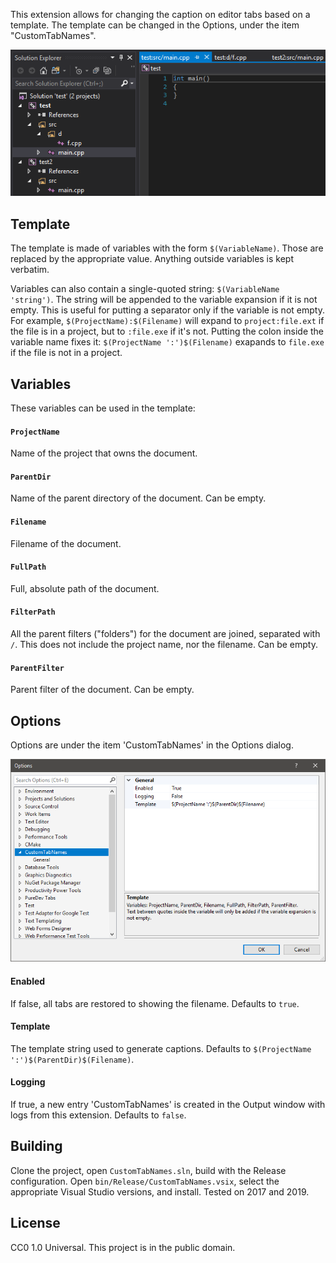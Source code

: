 This extension allows for changing the caption on editor tabs based on a template. The template can be changed in the Options, under the item "CustomTabNames".

![Screenshot of some tabs](docs/Tabs.png)

## Template
The template is made of variables with the form `$(VariableName)`. Those are replaced by the appropriate value. Anything outside variables is kept verbatim.

Variables can also contain a single-quoted string: `$(VariableName 'string')`. The string will be appended to the variable expansion if it is not empty. This is useful for putting a separator only if the variable is not empty. For example, `$(ProjectName):$(Filename)` will expand to `project:file.ext` if the file is in a project, but to `:file.exe` if it's not. Putting the colon inside the variable name fixes it: `$(ProjectName ':')$(Filename)` exapands to `file.exe` if the file is not in a project.

## Variables
These variables can be used in the template:

#### `ProjectName`
Name of the project that owns the document.

#### `ParentDir`
Name of the parent directory of the document. Can be empty.

#### `Filename`
Filename of the document.

#### `FullPath`
Full, absolute path of the document.

#### `FilterPath`
All the parent filters ("folders") for the document are joined, separated with `/`. This does not include the project name, nor the filename. Can be empty.

#### `ParentFilter`
Parent filter of the document. Can be empty.

## Options
Options are under the item 'CustomTabNames' in the Options dialog.

![Screenshot of the Options dialog](docs/Options.png)

#### Enabled
If false, all tabs are restored to showing the filename. Defaults to `true`.

#### Template
The template string used to generate captions. Defaults to `$(ProjectName ':')$(ParentDir)$(Filename)`.

#### Logging
If true, a new entry 'CustomTabNames' is created in the Output window with logs from this extension. Defaults to `false`.

## Building
Clone the project, open `CustomTabNames.sln`, build with the Release configuration. Open `bin/Release/CustomTabNames.vsix`, select the appropriate Visual Studio versions, and install. Tested on 2017 and 2019.

## License
CC0 1.0 Universal. This project is in the public domain.

